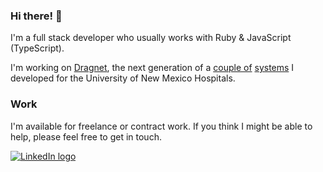 ### Hi there! 👋

I'm a full stack developer who usually works with Ruby & JavaScript (TypeScript).

I'm working on [Dragnet](https://github.com/delonnewman/dragnet), the next generation of a [couple of](https://delonnewman.name/projects/processlog) [systems](https://delonnewman.name/projects/surveyor/) I developed for the University of New Mexico Hospitals.

### Work

I'm available for freelance or contract work. If you think I might be able to
help, please feel free to get in touch.

<a href="https://linkedin.com/in/delonnewman">![LinkedIn logo](https://img.shields.io/badge/LinkedIn-0077B5?style=for-the-badge&logo=linkedin&logoColor=white "My LinkedIn profile")</a>
